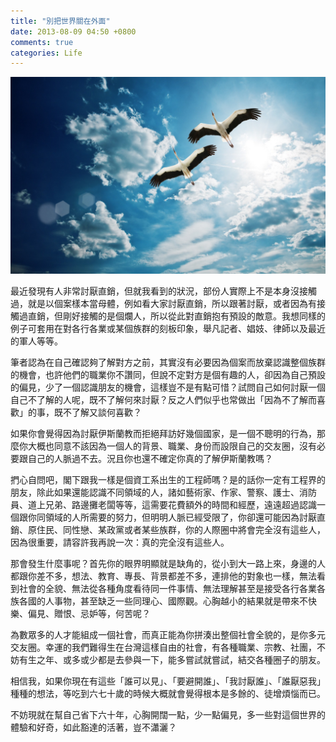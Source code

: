 ```yaml
---
title: "別把世界關在外面"
date: 2013-08-09 04:50 +0800
comments: true
categories: Life
---
```


![](/images/birds-heron-fly-sky-clouds.jpg)

最近發現有人非常討厭直銷，但就我看到的狀況，部份人實際上不是本身沒接觸過，就是以個案樣本當母體，例如看大家討厭直銷，所以跟著討厭，或者因為有接觸過直銷，但剛好接觸的是個爛人，所以從此對直銷抱有預設的敵意。我想同樣的例子可套用在對各行各業或某個族群的刻板印象，舉凡記者、娼妓、律師以及最近的軍人等等。

筆者認為在自己確認夠了解對方之前，其實沒有必要因為個案而放棄認識整個族群的機會，也許他們的職業你不讚同，但說不定對方是個有趣的人，卻因為自己預設的偏見，少了一個認識朋友的機會，這樣豈不是有點可惜？試問自己如何討厭一個自己不了解的人呢，既不了解何來討厭？反之人們似乎也常做出「因為不了解而喜歡」的事，既不了解又談何喜歡？

如果你會覺得因為討厭伊斯蘭教而拒絕拜訪好幾個國家，是一個不聰明的行為，那麼你大概也同意不該因為一個人的背景、職業、身份而設限自己的交友圈，沒有必要跟自己的人脈過不去。況且你也還不確定你真的了解伊斯蘭教嗎？

捫心自問吧，閣下跟我一樣是個資工系出生的工程師嗎？是的話你一定有工程界的朋友，除此如果還能認識不同領域的人，諸如藝術家、作家、警察、護士、消防員、道上兄弟、路邊攤老闆等等，這需要花費額外的時間和經歷，遠遠超過認識一個跟你同領域的人所需要的努力，但明明人脈已經受限了，你卻還可能因為討厭直銷、原住民、同性戀、某政黨或者某些族群，你的人際圈中將會完全沒有這些人，因為很重要，請容許我再說一次：真的完全沒有這些人。

那會發生什麼事呢？首先你的眼界明顯就是缺角的，從小到大一路上來，身邊的人都跟你差不多，想法、教育、專長、背景都差不多，連排他的對象也一樣，無法看到社會的全貌、無法從各種角度看待同一件事情、無法理解甚至是接受各行各業各族各國的人事物，甚至缺乏一些同理心、國際觀。心胸越小的結果就是帶來不快樂、偏見、贈恨、忌妒等，何苦呢？

為數眾多的人才能組成一個社會，而真正能為你拼湊出整個社會全貌的，是你多元交友圈。幸運的我們難得生在台灣這樣自由的社會，有各種職業、宗教、社團，不妨有生之年、或多或少都是去參與一下，能多嘗試就嘗試，結交各種圈子的朋友。

相信我，如果你現在有這些「誰可以見」、「要避開誰」、「我討厭誰」、「誰厭惡我」種種的想法，等吃到六七十歲的時候大概就會覺得根本是多餘的、徒增煩惱而已。

不妨現就在幫自己省下六十年，心胸開闊一點，少一點偏見，多一些對這個世界的體驗和好奇，如此豁達的活著，豈不瀟灑？
